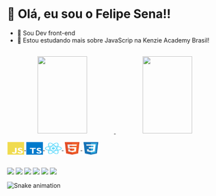 <h1> 👋 Olá, eu sou o Felipe Sena!! </h1> 

- 🔨 Sou Dev front-end
- 🌱 Estou estudando mais sobre JavaScrip na Kenzie Academy Brasil!
##
<div align="center">
  <a href="https://github.com/FelSena">
  <img height="180em" width="48%" src="https://github-readme-stats.vercel.app/api?username=FelSena&show_icons=true&theme=react&include_all_commits=true&count_private=true"/>
<img height="180em" width="48%" src="https://github-readme-stats.vercel.app/api/top-langs/?username=FelSena&layout=compact&langs_count=7&theme=react"/>
</div>
  <div style="display: inline_block"><br>
  <img align="center" alt="Rafa-Js" height="30" width="40" src="https://raw.githubusercontent.com/devicons/devicon/master/icons/javascript/javascript-plain.svg">
  <img align="center" alt="Rafa-Ts" height="30" width="40" src="https://raw.githubusercontent.com/devicons/devicon/master/icons/typescript/typescript-plain.svg">
  <img align="center" alt="Rafa-React" height="30" width="40" src="https://raw.githubusercontent.com/devicons/devicon/master/icons/react/react-original.svg">
  <img align="center" alt="Rafa-HTML" height="30" width="40" src="https://raw.githubusercontent.com/devicons/devicon/master/icons/html5/html5-original.svg">
  <img align="center" alt="Rafa-CSS" height="30" width="40" src="https://raw.githubusercontent.com/devicons/devicon/master/icons/css3/css3-original.svg">
</div>

##
  
<div>
  <a href="https://www.linkedin.com/in/felipe-sena-385263160" target="_blank"><img src="https://img.shields.io/badge/-LinkedIn-%230077B5?style=for-the-badge&logo=linkedin&logoColor=white" target="_blank"></a> 
  <a href="https://instagram.com/felipe.desena" target="_blank"><img src="https://img.shields.io/badge/-Instagram-%23E4405F?style=for-the-badge&logo=instagram&logoColor=white" target="_blank"></a>
  <a href = "mailto:felipe.desena@hotmail.com"><img src="https://img.shields.io/badge/Microsoft_Outlook-0078D4?style=for-the-badge&logo=microsoft-outlook&logoColor=white" target="_blank"></a>
  <a href="https://www.youtube.com/channel/UCGnwFyFrNaS3OqTnn40wSsA" target="_blank"><img src="https://img.shields.io/badge/YouTube-FF0000?style=for-the-badge&logo=youtube&logoColor=white" target="_blank"></a>
 	<a href="https://www.twitch.tv/felsena" target="_blank"><img src="https://img.shields.io/badge/Twitch-9146FF?style=for-the-badge&logo=twitch&logoColor=white" target="_blank"></a>
  <a href="https://wa.me/5584981276741" target="_blank"><img src="https://img.shields.io/badge/WhatsApp-25D366?style=for-the-badge&logo=whatsapp&logoColor=white" target="_blank"></a>
  
  ![Snake animation](https://github.com/felsena/felsena/blob/output/github-contribution-grid-snake.svg)
